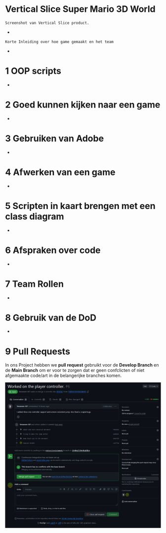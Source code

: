 # **Vertical Slice Super Mario 3D World**

    Screenshot van Vertical Slice product.

-

    Korte Inleiding over hoe game gemaakt en het team

-

# 1 OOP scripts

-

# 2 Goed kunnen kijken naar een game

-

# 3 Gebruiken van Adobe

-

# 4 Afwerken van een game

-

# 5 Scripten in kaart brengen met een class diagram

-

# 6 Afspraken over code

-

# 7 Team Rollen

-

# 8 Gebruik van de DoD

-

# 9 Pull Requests
In ons Project hebben we **pull request** gebruikt voor de **Develop Branch** en de **Main Branch** om er voor te zorgen dat er geen confclicten of niet afgemaakte code/art in de belangerijke branches komen.

![ScreenshotGitPullRequest](READMEFiles/Photo's/PullRequest.png)